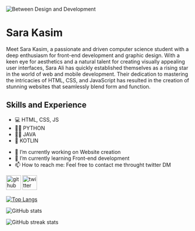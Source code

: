 ![Between Design and Development](https://github.com/sarakasimprogrammer/sarakasimprogrammer/blob/main/Banner.png)

# Sara Kasim
Meet Sara Kasim, a passionate and driven computer science student with a deep enthusiasm for front-end development and graphic design. With a keen eye for aesthetics and a natural talent for creating visually appealing user interfaces, Sara Ali has quickly established themselves as a rising star in the world of web and mobile development. Their dedication to mastering the intricacies of HTML, CSS, and JavaScript has resulted in the creation of stunning websites that seamlessly blend form and function.

## Skills and Experience
* 💻 HTML, CSS, JS
* 👩‍💻 PYTHON
* 👩‍💻 JAVA
* 📱 KOTLIN

- 🔭 I’m currently working on Website creation 
- 🌱 I’m currently learning Front-end development
- 📫 How to reach me: Feel free to contact me throught twitter DM 


[<img src='https://cdn.jsdelivr.net/npm/simple-icons@3.0.1/icons/github.svg' alt='github' height='40'>](https://github.com/sarakasimprogrammer)  [<img src='https://cdn.jsdelivr.net/npm/simple-icons@3.0.1/icons/twitter.svg' alt='twitter' height='40'>](https://twitter.com/sarakasimtech)  

[![Top Langs](https://github-readme-stats.vercel.app/api/top-langs/?username=sarakasimprogrammer)](https://github.com/anuraghazra/github-readme-stats)

![GitHub stats](https://github-readme-stats.vercel.app/api?username=sarakasimprogrammer&show_icons=true)  

![GitHub streak stats](https://streak-stats.demolab.com/?user=sarakasimprogrammer)  


